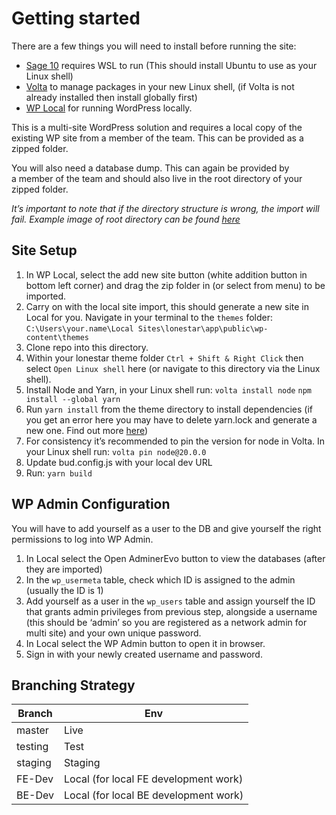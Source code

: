# Getting started

There are a few things you will need to install before running the site:
  - [Sage 10](https://learn.microsoft.com/en-us/windows/wsl/install-on-server) requires WSL to run (This should install Ubuntu to use as your Linux shell)
  - [Volta](https://docs.volta.sh/guide/getting-started) to manage packages in your new Linux shell, (if Volta is not already installed then install globally first)
  - [WP Local](https://localwp.com) for running WordPress locally.

This is a multi-site WordPress solution and requires a local copy of the existing WP site from a member of the team. This can be provided as a zipped folder.

You will also need a database dump. This can again be provided by a member of the team and should also live in the root directory of your zipped folder.

*It’s important to note that if the directory structure is wrong, the import will fail. Example image of root directory can be found [here](https://equator.atlassian.net/wiki/spaces/LWP/pages/3338698757/Site+documentation)*


## Site Setup

1. In WP Local, select the add new site button (white addition button in bottom left corner) and drag the zip folder in (or select from menu) to be imported.
2. Carry on with the local site import, this should generate a new site in Local for you. Navigate in your terminal to the `themes` folder:
    `C:\Users\your.name\Local Sites\lonestar\app\public\wp-content\themes`
3. Clone repo into this directory. 
4. Within your lonestar theme folder `Ctrl + Shift & Right Click` then select `Open Linux shell` here (or navigate to this directory via the Linux shell).
5. Install Node and Yarn, in your Linux shell run:
    `volta install node`
    `npm install --global yarn`
6. Run `yarn install` from the theme directory to install dependencies (if you get an error here you may have to delete yarn.lock and generate a new one. Find out more [here](https://github.com/yarnpkg/yarn/issues/8763))
7. For consistency it’s recommended to pin the version for node in Volta. In your Linux shell run:
    `volta pin node@20.0.0` 
8. Update bud.config.js with your local dev URL
9. Run:
    `yarn build`


## WP Admin Configuration

You will have to add yourself as a user to the DB and give yourself the right permissions to log into WP Admin.

1. In Local select the Open AdminerEvo button to view the databases (after they are imported)
2. In the `wp_usermeta` table, check which ID is assigned to the admin (usually the ID is 1)
3. Add yourself as a user in the `wp_users` table and assign yourself the ID that grants admin privileges from previous step, alongside a username (this should be ‘admin’ so you are registered as a network admin for multi site) and your own unique password.
4. In Local select the WP Admin button to open it in browser.
5. Sign in with your newly created username and password.


## Branching Strategy

| Branch  | Env                                  |
|---------|--------------------------------------|
| master  | Live                                 |
| testing | Test                                 |
| staging | Staging                              |
| FE-Dev  | Local (for local FE development work)|
| BE-Dev  | Local (for local BE development work)|

